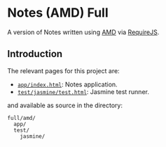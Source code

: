 Notes (AMD) Full
================

A version of Notes written using [AMD][amd] via [RequireJS][requirejs].

## Introduction

The relevant pages for this project are:

* [`app/index.html`](app/index.html): Notes application.
* [`test/jasmine/test.html`](test/jasmine/test.html):
  Jasmine test runner.

and available as source in the directory:

```
full/amd/
  app/
  test/
    jasmine/
```

[amd]: http://requirejs.org/docs/whyamd.html
[requirejs]: http://requirejs.org/
